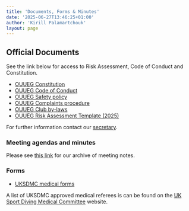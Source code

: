 ```yaml
---
title: 'Documents, Forms & Minutes'
date: '2025-06-27T13:46:25+01:00'
author: 'Kirill Palamartchouk'
layout: page
---
```


## Official Documents

See the link below for access to Risk Assessment, Code of Conduct and Constitution.

- [OUUEG Constitution](https://docs.google.com/document/d/1Qm9C0x9KDEh4ubnpNlfa5JQptAoc0Mi_/view)
- [OUUEG Code of Conduct](https://docs.google.com/document/d/1r71aZ-ylWt4TAuBDNQwaY3bmUPaZKuNh/view)
- [OUUEG Safety policy](https://docs.google.com/document/d/1LvAU9fCTrK50rf9i7GfHyNq0iDghT6jY/view)
- [OUUEG Complaints procedure](https://docs.google.com/document/d/1cPwdnUAfGiLhQqPwlylY8hFdqAyHB1cR/view)
- [OUUEG Club by-laws](https://drive.google.com/file/d/1i5yjmXRwLDgAKUy3ZlbPnDN8CuG-oVcu/view)
- [OUUEG Risk Assessment Template (2025)](https://docs.google.com/document/d/1BZQW3fyfKTMp4z2rt_LoTMjjgfGnLtzq/view)

For further information contact our [secretary](/about/committee).

### Meeting agendas and minutes

Please see [this link](https://drive.google.com/drive/folders/1Y2cWY354BMNhlH-rBQzLKQj_9dCbGHe7) for our archive of meeting notes.

### Forms

- [UKSDMC medical forms](https://www.ukdmc.org/downloads/)

A list of UKSDMC approved medical referees is can be found on the [UK Sport Diving Medical Committee](https://www.uksdmc.co.uk/) website.
